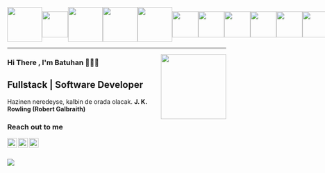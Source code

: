 <div style="display:flex">
<img src="https://www.timeshighereducation.com/cms-academic/sites/default/files/migrated_institution_logos/ytueng.png" style="margin:auto;height:80px;">

<img src="https://thumbs.dreamstime.com/b/html-css-js-icon-set-web-development-logo-icon-set-html-css-javascript-programming-symbol-html-css-js-icon-set-web-178080904.jpg" style="margin:auto;height:60px;">

<img src="https://upload.wikimedia.org/wikipedia/commons/thumb/b/bd/Logo_C_sharp.svg/1200px-Logo_C_sharp.svg.png" style="margin:auto;height:80px;">

<img src="https://fiverr-res.cloudinary.com/images/q_auto,f_auto/gigs/166943614/original/911e0844c0e26731bbd447fbf845b7daf3e50e5b/develop-asp-net-mvc-asp-net-core-web-application.jpg" style="margin:auto;height:80px;">

<img src="https://static-00.iconduck.com/assets.00/react-original-wordmark-icon-840x1024-vhmauxp6.png" style="margin:auto;height:80px;">

<img src="https://encrypted-tbn0.gstatic.com/images?q=tbn:ANd9GcTXalRyF7J7QRLkJfMwCMqA47UUDCFdHJ-dFQ&s" style="margin:auto;height:60px;">

<img src="https://www.tcpl.org/sites/default/files/2019-12/photoshop_illustrator_cs6_icons_1.jpg" style="margin:auto;height:60px;">

<img src="https://encrypted-tbn0.gstatic.com/images?q=tbn:ANd9GcR1DIlYvtaJulsJZag0JnuNVddwTFSonHeeQQ&s" style="margin:auto;height:60px;">

<img src="https://d1.awsstatic.com/asset-repository/products/amazon-rds/1024px-MySQL.ff87215b43fd7292af172e2a5d9b844217262571.png" style="margin:auto;height:60px;">


<img src="https://upload.wikimedia.org/wikipedia/commons/thumb/4/4f/PhpMyAdmin_logo.svg/2560px-PhpMyAdmin_logo.svg.png" style="margin:auto;height:60px;">

<img src="https://upload.wikimedia.org/wikipedia/commons/d/d5/Selenium_Logo.png" style="margin:auto;height:60px;">

<img src="https://encrypted-tbn0.gstatic.com/images?q=tbn:ANd9GcSXGcoUBY7LKo7aDIvVA3gM7FMO6Bm8PewopQ&s" style="margin:auto;height:60px;">

<img src="https://encrypted-tbn0.gstatic.com/images?q=tbn:ANd9GcQ9dI52Wg3WxW6kB0kyhDR2lJxKY1l07cvaXw&s" style="margin:auto;height:60px;">

<img src="https://ncarb.github.io/bootstrap/assets/img/bootstrap-stack.png" style="margin:auto;height:60px;">
<img src="https://encrypted-tbn0.gstatic.com/images?q=tbn:ANd9GcSDvqe5VgD50jycM_ZyQMhPWj7PTQVCQakqqQ&s" style="margin:auto;height:60px;">
</div>

<hr/>




</div>
<img src="https://i.giphy.com/bGgsc5mWoryfgKBx1u.webp" align="right" style="margin:auto;height:150px"/>


### Hi There , I'm Batuhan 👨‍💼🍁
## Fullstack  | Software Developer

<span>Hazinen neredeyse, kalbin de orada olacak. </Span>
<span><strong>J. K. Rowling (Robert Galbraith)</strong></span>

### Reach out to me

[<img width="22" src="https://unpkg.com/simple-icons@v13/icons/instagram.svg" align="left" />][instagram]

[<img width="22" src="https://unpkg.com/simple-icons@v13/icons/linkedin.svg" align="left" />][linkedin]

[<img width="22" src="https://unpkg.com/simple-icons@v13/icons/gmail.svg" align="left" />][mail]

<br/><br/>


<img src="https://github-readme-stats.vercel.app/api?username=batuhanfy&theme=radical">

[instagram]: https://www.instagram.com/batuhanfy/
[linkedin]: https://www.linkedin.com/in/batuhan-korkmaz-180ab4318/
[mail]: iletisim@batuhankorkmaz.com

